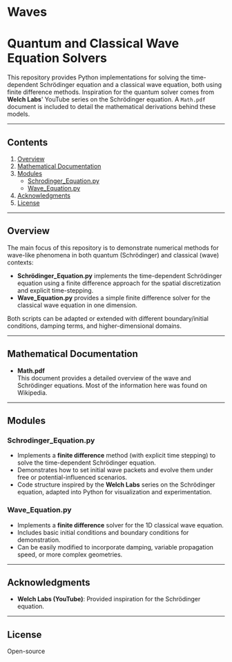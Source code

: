# Waves
# Quantum and Classical Wave Equation Solvers

This repository provides Python implementations for solving the time-dependent Schrödinger equation and a classical wave equation, both using finite difference methods. Inspiration for the quantum solver comes from **Welch Labs**' YouTube series on the Schrödinger equation. A `Math.pdf` document is included to detail the mathematical derivations behind these models.

---

## Contents

1. [Overview](#overview)  
2. [Mathematical Documentation](#mathematical-documentation)  
3. [Modules](#modules)  
   - [Schrodinger_Equation.py](#schrodinger_equationpy)  
   - [Wave_Equation.py](#wave_equationpy)  
4. [Acknowledgments](#acknowledgments)  
5. [License](#license)

---

## Overview

The main focus of this repository is to demonstrate numerical methods for wave-like phenomena in both quantum (Schrödinger) and classical (wave) contexts:

- **Schrödinger_Equation.py** implements the time-dependent Schrödinger equation using a finite difference approach for the spatial discretization and explicit time-stepping.  
- **Wave_Equation.py** provides a simple finite difference solver for the classical wave equation in one dimension.

Both scripts can be adapted or extended with different boundary/initial conditions, damping terms, and higher-dimensional domains.

---

## Mathematical Documentation

- **Math.pdf**  
  This document provides a detailed overview of the wave and Schrödinger equations. Most of the information here was found on Wikipedia.

---

## Modules

### Schrodinger_Equation.py
- Implements a **finite difference** method (with explicit time stepping) to solve the time-dependent Schrödinger equation.
- Demonstrates how to set initial wave packets and evolve them under free or potential-influenced scenarios.
- Code structure inspired by the **Welch Labs** series on the Schrödinger equation, adapted into Python for visualization and experimentation.

### Wave_Equation.py
- Implements a **finite difference** solver for the 1D classical wave equation.
- Includes basic initial conditions and boundary conditions for demonstration.
- Can be easily modified to incorporate damping, variable propagation speed, or more complex geometries.

---

## Acknowledgments

- **Welch Labs (YouTube)**: Provided inspiration for the Schrödinger equation.

---

## License

Open-source
